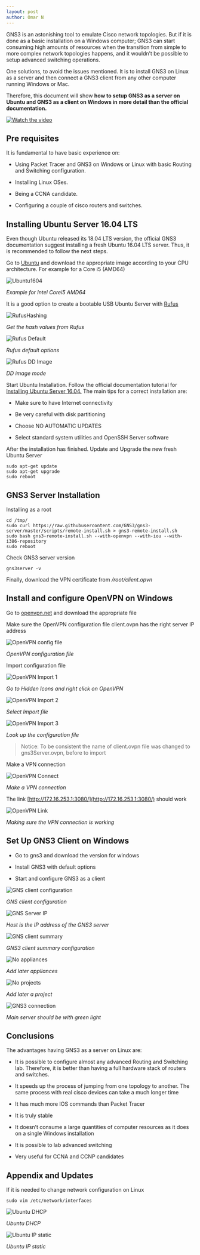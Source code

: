 ```yaml
---
layout: post
author: Omar N
---
```


GNS3 is an astonishing tool to emulate Cisco network topologies. But if it is done as a basic installation on a Windows computer; GNS3 can start consuming high amounts of resources when the transition from simple to more complex network topologies happens, and it wouldn’t be possible to setup advanced switching operations.

One solutions, to avoid the issues mentioned. It is to install GNS3 on Linux as a server and then connect a GNS3 client from any other computer running Windows or Mac.

Therefore, this document will show **how to setup GNS3 as a server on Ubuntu and GNS3 as a client on Windows in more detail than the official documentation.**

[![Watch the video](https://img.youtube.com/vi/4yelKWsP3OQ/hqdefault.jpg)](https://youtu.be/4yelKWsP3OQ)

## Pre requisites

It is fundamental to have basic experience on:

- Using Packet Tracer and GNS3 on Windows or Linux with basic Routing and Switching configuration.

- Installing Linux OSes.

- Being a CCNA candidate.

- Configuring a couple of cisco routers and switches.

## Installing Ubuntu Server 16.04 LTS

Even though Ubuntu released its 18.04 LTS version, the official GNS3 documentation suggest installing a fresh Ubuntu 16.04 LTS server. Thus, it is recommended to follow the next steps.

Go to [Ubuntu](https://releases.ubuntu.com/xenial/) and download the appropriate image according to your CPU architecture. For example for a Core i5 (AMD64)

![Ubuntu1604](/assets/images/2019-08-11-GNS3-as-a-Server-on-Linux/downloadUbuntu_16.04_1024x343.jpg "Download Ubuntu 16.04")

*Example for Intel Corei5 AMD64*

It is a good option to create a bootable USB Ubuntu Server with [Rufus](https://rufus.ie/en/)

![RufusHashing](/assets/images/2019-08-11-GNS3-as-a-Server-on-Linux/Rufus_Hashing_600x908.jpg "Rufus Hashing")

*Get the hash values from Rufus*

![Rufus Default](/assets/images/2019-08-11-GNS3-as-a-Server-on-Linux/Rufus_DefaultOptions_477x785.jpg "Rufus Defaul")

*Rufus default options*

![Rufus DD Image](/assets/images/2019-08-11-GNS3-as-a-Server-on-Linux/Rufus_DD_Image_Mode_612x785.jpg "Rufus DD Image")

*DD image mode*

Start Ubuntu Installation. Follow the official documentation tutorial for [Installing Ubuntu Server 16.04.](https://tutorials.ubuntu.com/tutorial/tutorial-install-ubuntu-server-1604#0) The main tips for a correct installation are:

- Make sure to have Internet connectivity

- Be very careful with disk partitioning

- Choose NO AUTOMATIC UPDATES

- Select standard system utilities and OpenSSH Server software

After the installation has finished. Update and Upgrade the new fresh Ubuntu Server

```
sudo apt-get update
sudo apt-get upgrade
sudo reboot
```

## GNS3 Server Installation

Installing as a root

```
cd /tmp/
sudo curl https://raw.githubusercontent.com/GNS3/gns3-server/master/scripts/remote-install.sh > gns3-remote-install.sh
sudo bash gns3-remote-install.sh --with-openvpn --with-iou --with-i386-repository
sudo reboot
```

Check GNS3 server version

```
gns3server -v
```
Finally, download the VPN certificate from */root/client.opvn*

## Install and configure OpenVPN on Windows

Go to [openvpn.net](https://openvpn.net/community-downloads/) and download the appropriate file

Make sure the OpenVPN configuration file client.ovpn has the right server IP address

![OpenVPN config file](/assets/images/2019-08-11-GNS3-as-a-Server-on-Linux/openVPN_configFile_400x267.jpg "OpenVPN config file")

*OpenVPN configuration file*

Import configuration file

![OpenVPN Import 1](/assets/images/2019-08-11-GNS3-as-a-Server-on-Linux/openVPN_import01_183x170.jpg "OpenVPN Import")

*Go to Hidden Icons and right click on OpenVPN*

![OpenVPN Import 2](/assets/images/2019-08-11-GNS3-as-a-Server-on-Linux/openVPN_import02_234x171.jpg "OpenVPN Import")

*Select Import file*


![OpenVPN Import 3](/assets/images/2019-08-11-GNS3-as-a-Server-on-Linux/openVPN_import03_619x363.jpg "OpenVPN Import")

*Look up the configuration file*

> Notice: To be consistent the name of client.ovpn file was changed to gns3Server.ovpn, before to import

Make a VPN connection


![OpenVPN Connect](/assets/images/2019-08-11-GNS3-as-a-Server-on-Linux/openVPN_connect_325x365.jpg "OpenVPN Connect")

*Make a VPN connection*

The link [http://172.16.253.1:3080/](http://172.16.253.1:3080/) should work

![OpenVPN Link](/assets/images/2019-08-11-GNS3-as-a-Server-on-Linux/openVPN_link_631x373.jpg "OpenVPN Link")

*Making sure the VPN connection is working*

## Set Up GNS3 Client on Windows

- Go to gns3 and download the version for windows

- Install GNS3 with default options

- Start and configure GNS3 as a client

![GNS client configuration](/assets/images/2019-08-11-GNS3-as-a-Server-on-Linux/GNS3client01_801x692.jpg "GNS client configuration")

*GNS client configuration*

![GNS Server IP](/assets/images/2019-08-11-GNS3-as-a-Server-on-Linux/GNS3client02_802x688.jpg "GNS Server IP")

*Host is the IP address of the GNS3 server*

![GNS client summary](/assets/images/2019-08-11-GNS3-as-a-Server-on-Linux/GNS3client03_805x691.jpg "GNS client summary")

*GNS3 client summary configuration*

![No appliances](/assets/images/2019-08-11-GNS3-as-a-Server-on-Linux/GNS3client04.jpg "No appliances")

*Add later appliances*

![No projects](/assets/images/2019-08-11-GNS3-as-a-Server-on-Linux/GNS3client05.jpg "No projects")

*Add later a project*

![GNS3 connection](/assets/images/2019-08-11-GNS3-as-a-Server-on-Linux/GNS3client06_300x229.jpg "GNS3 connection")

*Main server should be with green light*

## Conclusions

The advantages having GNS3 as a server on Linux are:

- It is possible to configure almost any advanced Routing and Switching lab. Therefore, it is better than having a full hardware stack of routers and switches.

- It speeds up the process of jumping from one topology to another. The same process with real cisco devices can take a much longer time

- It has much more IOS commands than Packet Tracer

- It is truly stable

- It doesn’t consume a large quantities of computer resources as it does on a single Windows installation

- It is possible to lab advanced switching

- Very useful for CCNA and CCNP candidates

## Appendix and Updates

If it is needed to change network configuration on Linux

```
sudo vim /etc/network/interfaces
```

![Ubuntu DHCP](/assets/images/2019-08-11-GNS3-as-a-Server-on-Linux/UbuntuNetworkDHCP.jpg "Ubuntu DHCP")

*Ubuntu DHCP*

![Ubuntu IP static](/assets/images/2019-08-11-GNS3-as-a-Server-on-Linux/UbuntuNetworkStatic.jpg "Ubuntu IP static")

*Ubuntu IP static*
